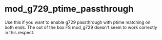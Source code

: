 # mod_g729_ptime_passthrough
Use this if you want to enable g729 passthrough with ptime matching on both ends.
The out of the box FS mod_g729 doesn't seem to work correctly in this respect.